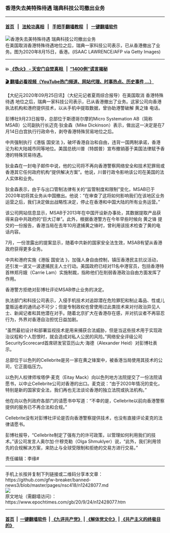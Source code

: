 ### 香港失去美特殊待遇 瑞典科技公司撤出业务
------------------------

#### [首页](https://github.com/gfw-breaker/banned-news3/blob/master/README.md) &nbsp;&nbsp;|&nbsp;&nbsp; [法轮功真相](https://github.com/begood0513/basic/blob/master/README.md)  &nbsp;&nbsp;|&nbsp;&nbsp; [手把手翻墙教程](https://github.com/gfw-breaker/guides/wiki)  &nbsp;&nbsp;|&nbsp;&nbsp; [一键翻墙软件](https://github.com/gfw-breaker/nogfw/blob/master/README.md)  



<div><img alt="香港失去美特殊待遇 瑞典科技公司撤出业务" class="attachment-djy_600_400 size-djy_600_400 wp-post-image" src="https://i.epochtimes.com/assets/uploads/2020/08/GettyImages-1228050801-600x400.jpg"/>
<div class="caption">
 在美国取消香港特殊待遇地位之后，瑞典一家科技公司表示，已从香港撤出了业务。图为2020年8月15日，香港。(ISAAC LAWRENCE/AFP via Getty Images)
</div></div><hr/>

#### 💥 [《伪火》 - 天安门自焚真相 ](http://158.247.195.190:10000/videos/blog/weihuo.html)&nbsp; |&nbsp; [“1400例”谎言揭秘  ](http://158.247.195.190:10000/videos/blog/jiexi1400.html)

#### [ 🎬  翻墙必看视频（YouTube热门频道、网站代理、时事热点、历史事件 ...）](https://github.com/gfw-breaker/links/blob/master/banned.md)

<div><p>
 【大纪元2020年09月25日讯】（大纪元记者夏雨综合报导）在美国取消
 <ok href="https://www.epochtimes.com/gb/tag/%E9%A6%99%E6%B8%AF%E7%89%B9%E6%AE%8A%E5%BE%85%E9%81%87.html">
  香港特殊待遇
 </ok>
 地位之后，瑞典一家科技公司表示，已从香港撤出了业务。这家公司向香港执法机构和港府提供技术，以从手机中提取数据，曾协助港警破解
 <ok href="https://www.epochtimes.com/gb/tag/%E9%BB%84%E4%B9%8B%E9%94%8B.html">
  黄之锋
 </ok>
 电话。
</p>
<p>
 彭博社9月23日报导，总部位于斯德哥尔摩的Micro Systemation AB（简称MSAB）公司副执行长迈克·狄金森（Mike Dickinson）表示，做出这一决定是在7月14日白宫执行行政命令，剥夺香港特殊贸易地位之后。
</p>
<p>
 中共强制执行《港版
 <ok href="https://www.epochtimes.com/gb/tag/%E5%9B%BD%E5%AE%89%E6%B3%95.html">
  国安法
 </ok>
 》，破坏香港自治和自由，违背一国两制承诺，香港沦为和大陆城市同等地位。美国总统川普（特朗普）宣布撤销基于美国法律赋予香港的特殊贸易待遇。
</p>
<p>
 狄金森在一封电子邮件中说，他的公司将不再向香港警察网络安全和技术犯罪局或香港其它任何政府机构“提供解决方案”。他说，川普行政令影响该公司在美国的法人实体和业务。
</p>
<p>
 狄金森表示，由于与出口管制法律有关的“监管制度和限制”变化，MSAB已于2020年初将其业务从中国撤出。他说：“在审查了这将如何影响我们在该地区业务运营之后，我们决定做出战略性决定，停止在香港和中国大陆的所有业务运营。”
</p>
<p>
 该公司网站信息显示，MSAB于2013年在中国开设新办事处，其数据提取产品获得来自中共政府的“巨大订单”。此外，根据香港警方在今年早些时候向
 <ok href="https://www.epochtimes.com/gb/tag/%E9%BB%84%E4%B9%8B%E9%94%8B.html">
  黄之锋
 </ok>
 提交的一份报告，香港当局在去年10月逮捕黄之锋时，曾利用该技术检查了黄的电话内容。
</p>
<p>
 7月，一份泄露出的提案显示，随着中共新的国家安全法生效，MSAB有望从香港政府获得更多业务。
</p>
<p>
 中共和港府实施《港版
 <ok href="https://www.epochtimes.com/gb/tag/%E5%9B%BD%E5%AE%89%E6%B3%95.html">
  国安法
 </ok>
 》，加强人身自由控制，镇压香港民主抗议活动，还引发一波又一波逮捕民主人士行动。美国政府已经对11名中港官员，包括香港特首林郑月娥（Carrie Lam）实施制裁，指称他们在削弱香港政治自由方面发挥了作用。
</p>
<p>
 香港警方拒绝对彭博社评论MSAB停止业务的决定。
</p>
<p>
 执法部门和科技公司表示，入侵手机技术对追踪潜在危险罪犯和制止毒品、性或儿童贩运者的通讯必不可少；但是专制政权也曾使用过此类技术来对付政治异见人士、新闻记者和其他潜在对手。随着北京扩大在香港存在感，并对抗议者不再容忍行为，外界对香港自治担忧日益加剧。
</p>
<p>
 “虽然最初设计和部署监视技术是用来捕获合法威胁，但是当这些技术用于实现政治议程和个人怨恨时，就会造成对私人公民的风险。”网络安全评级公司SecurityScorecard首席研发官亚历山大·海德（Alexander Heid）对彭博社表示。
</p>
<p>
 总部位于以色列的Cellebrite是另一家在黄之锋案中，被香港当局使用其技术的公司，它正面临压力。
</p>
<p>
 以色列人权律师埃塔伊·麦克（Eitay Mack）向以色列地方法院提交了一份法院请愿书，以中止Cellebrite公司对香港的出口。麦克说：“由于2020年情况的变化，特别是新的国家安全法，我们再也无法谈论香港的独立法院或执法机构。”
</p>
<p>
 他在向以色列政府各部门的请愿书中写道：“不幸的是，Cellebrite以前向香港警察提供的服务已不再合法和合规。”
</p>
<p>
 Cellebrite没有对彭博社评论是否向香港警察提供技术，也没有直接评论麦克的法律请愿书。
</p>
<p>
 彭博社报导，“Cellebrite制定了强有力的许可政策，以管理如何利用我们的技术。”该公司发言人奥尔加·什穆克勒（Olga Shmuklyer）说，“此外，我们利用领先的合规解决方案，来防止与全球受限制和拒绝的交易方进行交易。”
</p>
<p>
 责任编辑：李缘#
</p>
</div>
<hr/>
手机上长按并复制下列链接或二维码分享本文章：<br/>
https://github.com/gfw-breaker/banned-news3/blob/master/pages/nsc418/n12428077.md <br/>
<a href='https://github.com/gfw-breaker/banned-news3/blob/master/pages/nsc418/n12428077.md'><img src='https://github.com/gfw-breaker/banned-news3/blob/master/pages/nsc418/n12428077.md.png'/></a> <br/>
原文地址（需翻墙访问）：https://www.epochtimes.com/gb/20/9/24/n12428077.htm


------------------------
#### [首页](https://github.com/gfw-breaker/banned-news3/blob/master/README.md) &nbsp;|&nbsp; [一键翻墙软件](https://github.com/gfw-breaker/nogfw/blob/master/README.md) &nbsp;| [《九评共产党》](https://github.com/gfw-breaker/9ping.md/blob/master/README.md#九评之一评共产党是什么) | [《解体党文化》](https://github.com/gfw-breaker/jtdwh.md/blob/master/README.md) | [《共产主义的终极目的》](https://github.com/gfw-breaker/gczydzjmd.md/blob/master/README.md)


<img src='http://gfw-breaker.win/banned-news3/pages/nsc418/n12428077.md' width='0px' height='0px'/>